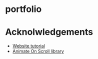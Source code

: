 # portfolio

# Acknolwledgements

* <a href="https://www.youtube.com/watch?v=T7PnWnTgusc">Website tutorial</a>
* <a href="https://github.com/michalsnik/aos" target="_blank">Animate On Scroll library</a>